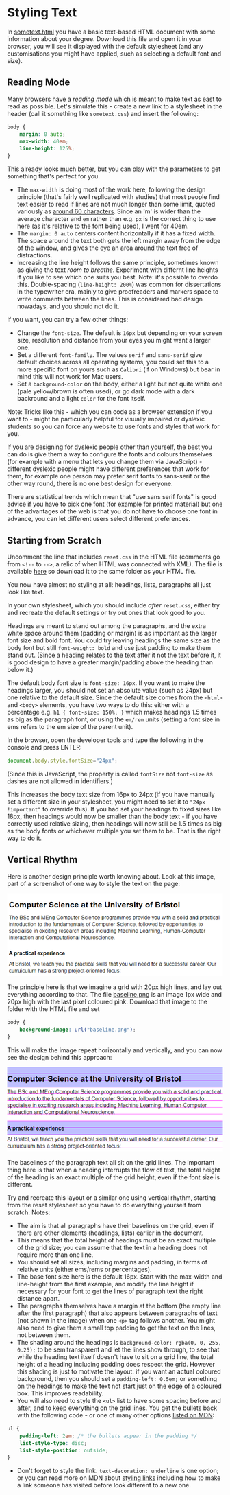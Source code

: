 # Styling Text

In [sometext.html](./sometext.html) you have a basic text-based HTML document with some information about your degree. Download this file and open it in your browser, you will see it displayed with the default stylesheet (and any customisations you might have applied, such as selecting a default font and size).

## Reading Mode

Many browsers have a _reading mode_ which is meant to make text as east to read as possible. Let's simulate this - create a new link to a stylesheet in the header (call it something like `sometext.css`) and insert the following:

```css
body {
    margin: 0 auto;
    max-width: 40em;
    line-height: 125%;
}
```

This already looks much better, but you can play with the parameters to get something that's perfect for you.

  - The `max-width` is doing most of the work here, following the design principle (that's fairly well replicated with studies) that most people find text easier to read if lines are not much longer than some limit, quoted variously as [around 60 characters](https://baymard.com/blog/line-length-readability). Since an 'm' is wider than the average character and `em` rather than e.g. `px` is the correct thing to use here (as it's relative to the font being used), I went for 40em.
  - The `margin: 0 auto` centers content horizontally if it has a fixed width. The space around the text both gets the left margin away from the edge of the window, and gives the eye an area around the text free of distractions.
  - Increasing the line height follows the same principle, sometimes known as giving the text _room to breathe_. Experiment with differnt line heights if you like to see which one suits you best. Note: it's possible to overdo this. Double-spacing (`line-height: 200%`) was common for dissertations in the typewriter era, mainly to give proofreaders and markers space to write comments between the lines. This is considered bad design nowadays, and you should not do it.

If you want, you can try a few other things:
  
  - Change the `font-size`. The default is `16px` but depending on your screen size, resolution and distance from your eyes you might want a larger one.
  - Set a different `font-family`. The values `serif` and `sans-serif` give default choices across all operating systems, you could set this to a more specific font on yours such as `Calibri` (if on Windows) but bear in mind this will not work for Mac users.
  - Set a `background-color` on the body, either a light but not quite white one (pale yellow/brown is often used), or go dark mode with a dark backround and a light `color` for the font itself.

Note: Tricks like this - which you can code as a browser extension if you want to - might be particularly helpful for visually impaired or dyslexic students so you can force any website to use fonts and styles that work for you.

If you are designing for dyslexic people other than yourself, the best you can do is give them a way to configure the fonts and colours themselves (for example with a menu that lets you change them via JavaScript) - different dyslexic people might have different preferences that work for them, for example one person may prefer serif fonts to sans-serif or the other way round, there is no one best design for everyone.

There are statistical trends which mean that "use sans serif fonts" is good advice if you have to pick one font (for example for printed material) but one of the advantages of the web is that you do not have to choose one font in advance, you can let different users select different preferences.

## Starting from Scratch

Uncomment the line that includes `reset.css` in the HTML file (comments go from `<!--` to `-->`, a relic of when HTML was connected with XML). The file is available [here](./reset.css) so download it to the same folder as your HTML file.

You now have almost no styling at all: headings, lists, paragraphs all just look like text.

In your own stylesheet, which you should include _after_ `reset.css`, either try and recreate the default settings or try out ones that look good to you.

Headings are meant to stand out among the paragraphs, and the extra white space around them (padding or margin) is as important as the larger font size and bold font. You could try leaving headings the same size as the body font but still `font-weight: bold` and use just padding to make them stand out. (Since a heading relates to the text after it not the text before it, it is good design to have a greater margin/padding above the heading than below it.)

The default body font size is `font-size: 16px`. If you want to make the headings larger, you should not set an absolute value (such as 24px) but one relative to the default size. Since the default size comes from the `<html>` and `<body>` elements, you have two ways to do this: either with a percentage e.g. `h1 { font-size: 150%; }` which makes headings 1.5 times as big as the paragraph font, or using the `em/rem` units (setting a font size in ems refers to the em size of the parent unit).

In the browser, open the developer tools and type the following in the console and press ENTER:

```js
document.body.style.fontSize="24px";
```

(Since this is JavaScript, the property is called `fontSize` not `font-size` as dashes are not allowed in identifiers.)

This increases the body text size from 16px to 24px (if you have manually set a different size in your stylesheet, you might need to set it to `"24px !important"` to override this). If you had set your headings to fixed sizes like 18px, then headings would now be smaller than the body text - if you have correctly used relative sizing, then headings will now still be 1.5 times as big as the body fonts or whichever multiple you set them to be. That is the right way to do it.

## Vertical Rhythm

Here is another design principle worth knowing about. Look at this image, part of a screenshot of one way to style the text on the page:

![text in vertical rhythm layout](rhythm1.png)

The principle here is that we imagine a grid with 20px high lines, and lay out everything according to that. The file [baseline.png](./baseline.png) is an image 1px wide and 20px high with the last pixel coloured pink. Download that image to the folder with the HTML file and set

```css
body {
    background-image: url("baseline.png");
}
```

This will make the image repeat horizontally and vertically, and you can now see the design behind this approach:

![text in vertical rhythm layout](rhythm2.png)

The baselines of the paragraph text all sit on the grid lines. The important thing here is that when a heading interrupts the flow of text, the total height of the heading is an exact multiple of the grid height, even if the font size is different.

Try and recreate this layout or a similar one using vertical rhythm, starting from the reset stylesheet so you have to do everything yourself from scratch. Notes:

  - The aim is that all paragraphs have their baselines on the grid, even if there are other elements (headlings, lists) earlier in the document.
  - This means that the total height of headings must be an exact multiple of the grid size; you can assume that the text in a heading does not require more than one line.
  - You should set all sizes, including margins and padding, in terms of relative units (either ems/rems or percentages).
  - The base font size here is the default 16px. Start with the max-width and line-height from the first example, and modify the line height if necessary for your font to get the lines of paragraph text the right distance apart. 
  - The paragraphs themselves have a margin at the bottom (the empty line after the first paragraph) that also appears between paragraphs of text (not shown in the image) when one `<p>` tag follows another. You might also need to give them a small top padding to get the text on the lines, not between them.
  - The shading around the headings is `background-color: rgba(0, 0, 255, 0.25);` to be semitransparent and let the lines show through, to see that while the heading text itself doesn't have to sit on a grid line, the total height of a heading including padding does respect the grid. However this shading is just to motivate the layout: if you want an actual coloured background, then you should set a `padding-left: 0.5em;` or something on the headings to make the text not start just on the edge of a coloured box. This improves readability.
  - You will also need to style the `<ul>` list to have some spacing before and after, and to keep everything on the grid lines. You get the bullets back with the following code - or one of many other options [listed on MDN](https://developer.mozilla.org/en-US/docs/Web/CSS/list-style):

```css
ul {
    padding-left: 2em; /* the bullets appear in the padding */
    list-style-type: disc;
    list-style-position: outside;
}
```

  - Don't forget to style the link. `text-decoration: underline` is one option; or you can read more on MDN about [styling links](https://developer.mozilla.org/en-US/docs/Learn/CSS/Styling_text/Styling_links) including how to make a link someone has visited before look different to a new one.

